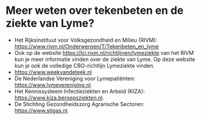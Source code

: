 # Meer weten over tekenbeten en de ziekte van Lyme?
- Het Rijksinstituut voor Volksgezondheid en Milieu (RIVM):
https://www.rivm.nl/Onderwerpen/T/Tekenbeten_en_lyme
- Ook op de website https://lci.rivm.nl/richtlijnen/lymeziekte van het RIVM kun je meer informatie vinden over de ziekte van Lyme. Op deze website kun je ook de volledige CBO-richtlijn Lymeziekte vinden.
- https://www.weekvandeteek.nl
- De Nederlandse Vereniging voor Lymepatiënten: https://www.lymevereniging.nl.
- Het Kennissysteem Infectieziekten en Arbeid (KIZA): https://www.kiza.beroepsziekten.nl. 
- De Stichting Gezondheidszorg Agrarische Sectoren: https://www.stigas.nl.
